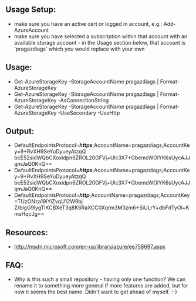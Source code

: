 Usage Setup: 
-------- 

* make sure you have an active cert or logged in account, e.g.: Add-AzureAccount 
* make sure you have selected a subscription within that account with an available storage account - in the Usage section below, that account is 'pragazdiags' which you would replace with your own

Usage: 
-------- 

* Get-AzureStorageKey -StorageAccountName pragazdiags | Format-AzureStorageKey
* Get-AzureStorageKey -StorageAccountName pragazdiags | Format-AzureStorageKey -AsConnectionString
* Get-AzureStorageKey -StorageAccountName pragazdiags | Format-AzureStorageKey -UseSecondary -UseHttp

Output:
------

* DefaultEndpointsProtocol=_**https**_;AccountName=pragazdiags;AccountKey=9+RvXH9SeYuDyueyAtzqQ
bcE52sidWQbCXoxidpn6ZROL20GFVj+Ulc3X7+GbemcWOlYK6sUycAJJqmJaQ0KnQ==
* DefaultEndpointsProtocol=_**https**_;AccountName=pragazdiags;AccountKey=9+RvXH9SeYuDyueyAtzqQ
bcE52sidWQbCXoxidpn6ZROL20GFVj+Ulc3X7+GbemcWOlYK6sUycAJJqmJaQ0KnQ==
* DefaultEndpointsProtocol=_**http**_;AccountName=pragazdiags;AccountKey=TUzONza19iYiZvqU12W9bj
Z/blgG9lygTIKCBXeT3q8K6RaXCC0Xqrm3M3zm6+SiULrY+dbFdTyOl+KmsHqcJg==


Resources: 
-------------- 

* http://msdn.microsoft.com/en-us/library/azure/ee758697.aspx

FAQ:
----

* Why is this such a small repository - having only one function? We can rename it to something more general if more features are added, but for now it seems the best name. Didn't want to get ahead of myself. :-)


